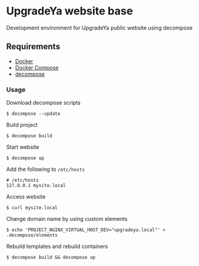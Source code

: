 # UpgradeYa website base
Development environment for UpgradeYa public website using decompose

## Requirements

- [Docker](https://www.docker.com/)
- [Docker Compose](https://www.docker.com/docker-compose)
- [decompose](https://github.com/dmp1ce/decompose)

### Usage

Download decompose scripts
```
$ decompose --update
```

Build project
```
$ decompose build
```

Start website
```
$ decompose up
```

Add the following to `/etc/hosts`
```
# /etc/hosts
127.0.0.1 mysite.local
```

Access website
```
$ curl mysite.local
```

Change domain name by using custom elements
```
$ echo 'PROJECT_NGINX_VIRTUAL_HOST_DEV="upgradeya.local"' > .decompose/elements
```

Rebuild templates and rebuild containers
```
$ decompose build && decompose up
```
